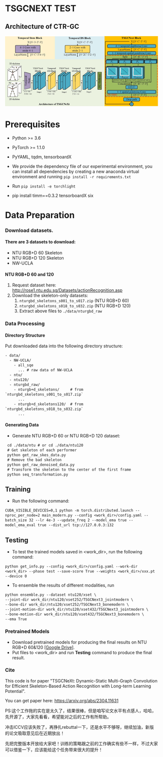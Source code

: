 # TSGCNEXT TEST


## Architecture of CTR-GC
![image](src/framework.jpg)
# Prerequisites

- Python >= 3.6
- PyTorch >= 1.1.0
- PyYAML, tqdm, tensorboardX

- We provide the dependency file of our experimental environment, you can install all dependencies by creating a new anaconda virtual environment and running `pip install -r requirements.txt `
- Run `pip install -e torchlight` 
- pip install timm==0.3.2 tensorboardX six

# Data Preparation

### Download datasets.

#### There are 3 datasets to download:

- NTU RGB+D 60 Skeleton
- NTU RGB+D 120 Skeleton
- NW-UCLA

#### NTU RGB+D 60 and 120

1. Request dataset here: http://rose1.ntu.edu.sg/Datasets/actionRecognition.asp
2. Download the skeleton-only datasets:
   1. `nturgbd_skeletons_s001_to_s017.zip` (NTU RGB+D 60)
   2. `nturgbd_skeletons_s018_to_s032.zip` (NTU RGB+D 120)
   3. Extract above files to `./data/nturgbd_raw`


### Data Processing

#### Directory Structure

Put downloaded data into the following directory structure:

```
- data/
  - NW-UCLA/
    - all_sqe
      ... # raw data of NW-UCLA
  - ntu/
  - ntu120/
  - nturgbd_raw/
    - nturgb+d_skeletons/     # from `nturgbd_skeletons_s001_to_s017.zip`
      ...
    - nturgb+d_skeletons120/  # from `nturgbd_skeletons_s018_to_s032.zip`
      ...
```

#### Generating Data

- Generate NTU RGB+D 60 or NTU RGB+D 120 dataset:

```
 cd ./data/ntu # or cd ./data/ntu120
 # Get skeleton of each performer
 python get_raw_skes_data.py
 # Remove the bad skeleton 
 python get_raw_denoised_data.py
 # Transform the skeleton to the center of the first frame
 python seq_transformation.py
```
## Training
- Run the following command:

```
CUDA_VISIBLE_DEVICES=0,1 python -m torch.distributed.launch --nproc_per_node=2 main_modern.py --config <work_dir>/config.yaml --batch_size 32 --lr 4e-3 --update_freq 2 --model_ema true --model_ema_eval true --dist_url tcp://127.0.0.3:132
```


## Testing

- To test the trained models saved in <work_dir>, run the following command:

```
python get_info.py --config <work_dir>/config.yaml --work-dir <work_dir> --phase test --save-score True --weights <work_dir>/xxx.pt --device 0
```

- To ensemble the results of different modalities, run 
```
python ensemble.py --dataset ntu120/xset \
--joint-dir work_dir/ntu120/xset252/TSGCNext3_jointmodern \
--bone-dir work_dir/ntu120/xset252/TSGCNext3_bonemodern \
--joint-motion-dir work_dir/ntu120/xset432/TSGCNext3_jointmodern \
--bone-motion-dir work_dir/ntu120/xset432/TSGCNext3_bonemodern \
--ema True
```

### Pretrained Models

- Download pretrained models for producing the final results on NTU RGB+D 60&120 [[Google Drive]](https://drive.google.com/file/d/1FNJUkvGcmEvyqP93SsIV-PnppA4LBdyA/view?usp=share_link).
- Put files to <work_dir> and run **Testing** command to produce the final result.

### Cite
This code is for paper "TSGCNeXt: Dynamic-Static Multi-Graph Convolution for Efficient Skeleton-Based Action Recognition with Long-term Learning Potential".

You can get paper here: https://arxiv.org/abs/2304.11631

PS:这个工作拖的实在是太久了，结果很棒，但是咱写论文水平有点感人，哈哈，先开源了，大家先看看，希望能对之后的工作有所帮助。

冲击ICCV应该失败了，再挣扎rebuttal一下，还是水平不够呀，继续加油，新版的论文吸取意见后在近期放出！

先把完整版本开放给大家吧！训练的策略跟之前的工作确实有些不一样，不过大家可以借鉴一下，应该能给这个任务带来很大的提升！
